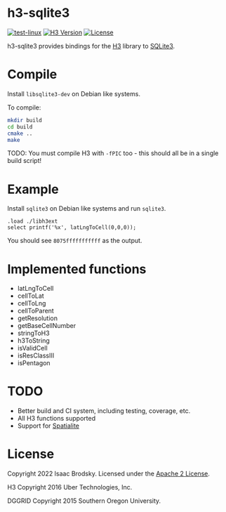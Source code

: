 # h3-sqlite3

[![test-linux](https://github.com/isaacbrodsky/h3-sqlite3/workflows/test-linux/badge.svg)](https://github.com/isaacbrodsky/h3-sqlite3/actions)
[![H3 Version](https://img.shields.io/static/v1?label=h3&message=v4.0.0&color=blue)](https://github.com/uber/h3/releases/tag/v4.0.0)
[![License](https://img.shields.io/badge/License-Apache%202.0-blue.svg)](LICENSE)

h3-sqlite3 provides bindings for the [H3](https://github.com/uber/h3) library to [SQLite3](https://sqlite.org/).

# Compile

Install `libsqlite3-dev` on Debian like systems.

To compile:

```bash
mkdir build
cd build
cmake ..
make
```

TODO: You must compile H3 with `-fPIC` too - this should all be in a single build script!

# Example

Install `sqlite3` on Debian like systems and run `sqlite3`.

```sqlite
.load ./libh3ext
select printf('%x', latLngToCell(0,0,0));
```

You should see `8075fffffffffff` as the output.

# Implemented functions

* latLngToCell
* cellToLat
* cellToLng
* cellToParent
* getResolution
* getBaseCellNumber​
* stringToH3​
* h3ToString​
* isValidCell
* isResClassIII​
* isPentagon

# TODO

* Better build and CI system, including testing, coverage, etc.
* All H3 functions supported
* Support for [Spatialite](https://www.gaia-gis.it/fossil/libspatialite/index)

# License

Copyright 2022 Isaac Brodsky. Licensed under the [Apache 2 License](./LICENSE).

H3 Copyright 2016 Uber Technologies, Inc.

DGGRID Copyright 2015 Southern Oregon University.
